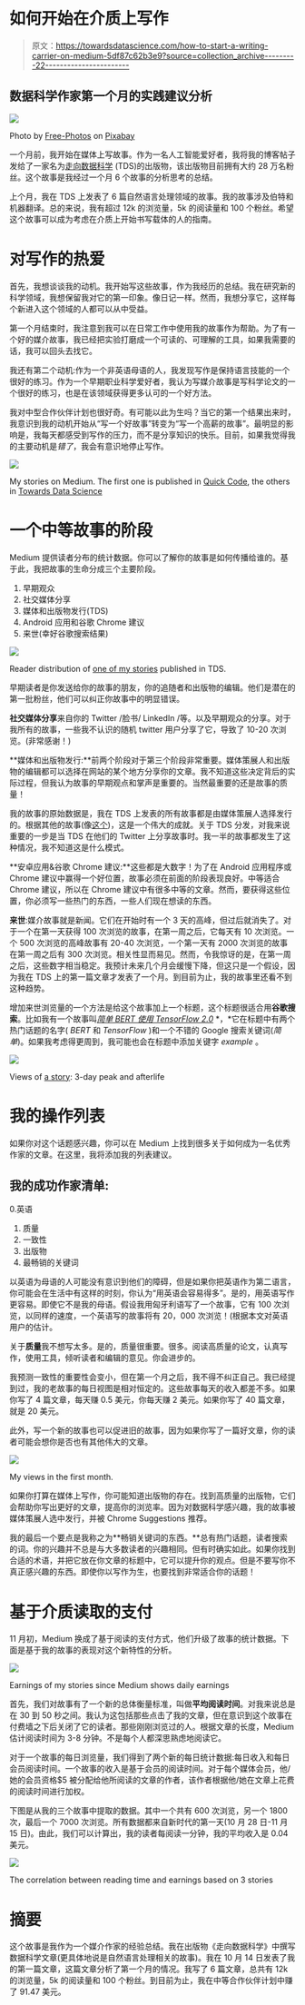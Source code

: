 # 如何开始在介质上写作

> 原文：<https://towardsdatascience.com/how-to-start-a-writing-carrier-on-medium-5df87c62b3e9?source=collection_archive---------22----------------------->

## 数据科学作家第一个月的实践建议分析

![](img/fa086ba458e7555ad76f948dfa9750d5.png)

Photo by [Free-Photos](https://pixabay.com/photos/?utm_source=link-attribution&amp;utm_medium=referral&amp;utm_campaign=image&amp;utm_content=336376) on [Pixabay](https://pixabay.com/hu/?utm_source=link-attribution&amp;utm_medium=referral&amp;utm_campaign=image&amp;utm_content=336376)

一个月前，我开始在媒体上写故事。作为一名人工智能爱好者，我将我的博客帖子发给了一家名为[走向数据科学](https://towardsdatascience.com/) (TDS)的出版物，该出版物目前拥有大约 28 万名粉丝。这个故事是我经过一个月 6 个故事的分析思考的总结。

上个月，我在 TDS 上发表了 6 篇自然语言处理领域的故事。我的故事涉及伯特和机器翻译。总的来说，我有超过 12k 的浏览量，5k 的阅读量和 100 个粉丝。希望这个故事可以成为考虑在介质上开始书写载体的人的指南。

# **对写作的热爱**

首先，我想谈谈我的动机。我开始写这些故事，作为我经历的总结。我在研究新的科学领域，我想保留我对它的第一印象。像日记一样。然而，我想分享它，这样每个新进入这个领域的人都可以从中受益。

第一个月结束时，我注意到我可以在日常工作中使用我的故事作为帮助。为了有一个好的媒介故事，我已经把实验打磨成一个可读的、可理解的工具，如果我需要的话，我可以回头去找它。

我还有第二个动机:作为一个非英语母语的人，我发现写作是保持语言技能的一个很好的练习。作为一个早期职业科学爱好者，我认为写媒介故事是写科学论文的一个很好的练习，也是在该领域获得更多认可的一个好方法。

我对中型合作伙伴计划也很好奇。有可能以此为生吗？当它的第一个结果出来时，我意识到我的动机开始从“写一个好故事”转变为“写一个高薪的故事”。最明显的影响是，我每天都感受到写作的压力，而不是分享知识的快乐。目前，如果我觉得我的主要动机是*错了*，我会有意识地停止写作。

![](img/598a053b41e950560bbf8425e4e6a081.png)

My stories on Medium. The first one is published in [Quick Code](https://medium.com/quick-code), the others in [Towards Data Science](https://towardsdatascience.com/)

# 一个中等故事的阶段

Medium 提供读者分布的统计数据。你可以了解你的故事是如何传播给谁的。基于此，我把故事的生命分成三个主要阶段。

1.  早期观众
2.  社交媒体分享
3.  媒体和出版物发行(TDS)
4.  Android 应用和谷歌 Chrome 建议
5.  来世(幸好谷歌搜索结果)

![](img/9a0d975d726c0cee7347a263b33698b1.png)

Reader distribution of [one of my stories](/simple-bert-using-tensorflow-2-0-132cb19e9b22) published in TDS.

早期读者是你发送给你的故事的朋友，你的追随者和出版物的编辑。他们是潜在的第一批粉丝，他们可以纠正你故事中的明显错误。

**社交媒体分享**来自你的 Twitter /脸书/ LinkedIn /等。以及早期观众的分享。对于我所有的故事，一些我不认识的随机 twitter 用户分享了它，导致了 10-20 次浏览。(非常感谢！)

**媒体和出版物发行:**前两个阶段对于第三个阶段非常重要。媒体策展人和出版物的编辑都可以选择在网站的某个地方分享你的文章。我不知道这些决定背后的实际过程，但我认为故事的早期观点和掌声是重要的。当然最重要的还是故事的质量！

我的故事的原始数据是，我在 TDS 上发表的所有故事都是由媒体策展人选择发行的。根据其他的故事(像[这个](https://medium.com/the-post-grad-survival-guide/how-to-get-your-story-selected-by-medium-curators-512f8a74bbf8))，这是一个伟大的成就。关于 TDS 分发，对我来说重要的一步是当 TDS 在他们的 Twitter 上分享故事时。我一半的故事都发生了这种情况，我不知道这是什么模式。

**安卓应用&谷歌 Chrome 建议:**这些都是大数字！为了在 Android 应用程序或 Chrome 建议中赢得一个好位置，故事必须在前面的阶段表现良好。中等适合 Chrome 建议，所以在 Chrome 建议中有很多中等的文章。然而，要获得这些位置，你必须写一些热门的东西，一些人们现在想读的东西。

**来世**:媒介故事就是新闻。它们在开始时有一个 3 天的高峰，但过后就消失了。对于一个在第一天获得 100 次浏览的故事，在第一周之后，它每天有 10 次浏览。一个 500 次浏览的高峰故事有 20-40 次浏览，一个第一天有 2000 次浏览的故事在第一周之后有 300 次浏览。相关性显而易见。然而，令我惊讶的是，在第一周之后，这些数字相当稳定。我预计未来几个月会缓慢下降，但这只是一个假设，因为我在 TDS 上的第一篇文章才发表了一个月。到目前为止，我的故事里还看不到这种趋势。

增加来世浏览量的一个方法是给这个故事加上一个标题，这个标题很适合用**谷歌搜索**。比如我有一个故事叫[*简单 BERT 使用 TensorFlow 2.0*](/simple-bert-using-tensorflow-2-0-132cb19e9b22) *，*它在标题中有两个热门话题的名字( *BERT* 和 *TensorFlow* )和一个不错的 Google 搜索关键词(*简单*)。如果我考虑得更周到，我可能也会在标题中添加关键字 *example* 。

![](img/4a9990ae5a0d13e6db409f08ca1d7685.png)

Views of [a story](/visualisation-of-embedding-relations-word2vec-bert-64d695b7f36): 3-day peak and afterlife

# 我的操作列表

如果你对这个话题感兴趣，你可以在 Medium 上找到很多关于如何成为一名优秀作家的文章。在这里，我将添加我的列表建议。

## 我的成功作家清单:

0.英语

1.  质量
2.  一致性
3.  出版物
4.  最畅销的关键词

以英语为母语的人可能没有意识到他们的障碍，但是如果你把英语作为第二语言，你可能会在生活中有这样的时刻，你认为“用英语会容易得多”。是的，用英语写作更容易。即使它不是我的母语。假设我用匈牙利语写了一个故事，它有 100 次浏览，以同样的速度，一个英语写的故事将有 20，000 次浏览！(根据本文对英语用户的估计。

关于**质量**我不想写太多。是的，质量很重要。很多。阅读高质量的论文，认真写作，使用工具，倾听读者和编辑的意见。你会进步的。

我预测一致性的重要性会变小，但在第一个月之后，我不得不纠正自己。我已经提到过，我的老故事的每日视图是相对恒定的。这些故事每天的收入都差不多。如果你写了 4 篇文章，每天赚 0.5 美元，你每天赚 2 美元。如果你写了 40 篇文章，就是 20 美元。

此外，写一个新的故事也可以促进旧的故事，因为如果你写了一篇好文章，你的读者可能会想你是否也有其他伟大的文章。

![](img/ef8550e20e5be50d590ad32c7fbd6327.png)

My views in the first month.

如果你打算在媒体上写作，你可能知道出版物的存在。找到高质量的出版物，它们会帮助你写出更好的文章，提高你的浏览率。因为对数据科学感兴趣，我的故事被媒体策展人选中发行，并被 Chrome Suggestions 推荐。

我的最后一个要点是我称之为**畅销关键词的东西。**总有热门话题，读者搜索的词。你的兴趣并不总是与大多数读者的兴趣相同。但有时确实如此。如果你找到合适的术语，并把它放在你文章的标题中，它可以提升你的观点。但是不要写你不真正感兴趣的东西。即使你以写作为生，也要找到非常适合你的话题！

# 基于介质读取的支付

11 月初，Medium 换成了基于阅读的支付方式，他们升级了故事的统计数据。下面是基于我的故事的表现对这个新特性的分析。

![](img/432f33f5afaeeca750db641ae6bae3d4.png)

Earnings of my stories since Medium shows daily earnings

首先，我们对故事有了一个新的总体衡量标准，叫做**平均阅读时间**。对我来说总是在 30 到 50 秒之间。我认为这包括那些点击了我的文章，但在意识到这个故事在付费墙之下后关闭了它的读者。那些刚刚浏览过的人。根据文章的长度，Medium 估计阅读时间为 3-8 分钟。不是每个人都深思熟虑地阅读它。

对于一个故事的每日浏览量，我们得到了两个新的每日统计数据:每日收入和每日会员阅读时间。一个故事的收入是基于会员的阅读时间。对于每个媒体会员，他/她的会员资格$5 被分配给他所阅读的文章的作者，该作者根据他/她在文章上花费的阅读时间进行加权。

下图是从我的三个故事中提取的数据。其中一个共有 600 次浏览，另一个 1800 次，最后一个 7000 次浏览。所有数据都来自新时代的第一天(10 月 28 日-11 月 15 日)。由此，我们可以计算出，我的读者每阅读一分钟，我的平均收入是 0.04 美元。

![](img/ad0eb1e668734b925edc3665870d9a56.png)

The correlation between reading time and earnings based on 3 stories

# 摘要

这个故事是我作为一个媒介作家的经验总结。我在出版物《走向数据科学》中撰写数据科学文章(更具体地说是自然语言处理相关的故事)。我在 10 月 14 日发表了我的第一篇文章，这篇文章分析了第一个月的情况。我写了 6 篇文章，总共有 12k 的浏览量，5k 的阅读量和 100 个粉丝。到目前为止，我在中等合作伙伴计划中赚了 91.47 美元。